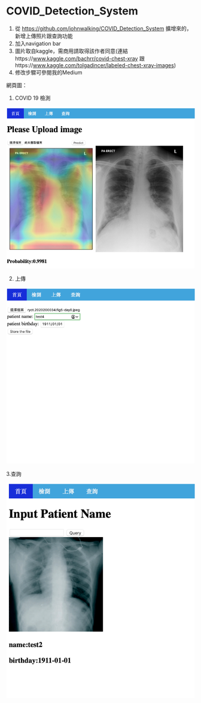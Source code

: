 # COVID_Detection_System
1. 從 https://github.com/johnwalking/COVID_Detection_System 擴增來的，新增上傳照片跟查詢功能
2. 加入navigation bar 
3. 圖片取自kaggle，需商用請取得該作者同意(連結https://www.kaggle.com/bachrr/covid-chest-xray 跟https://www.kaggle.com/tolgadincer/labeled-chest-xray-images)
5. 修改步驟可參閱我的Medium

網頁圖：
1. COVID 19 檢測


![image](https://github.com/johnwalking/COVID_Detection_System2/blob/main/截圖%202021-06-26%20下午4.59.42.png)

2. 上傳


![image](https://github.com/johnwalking/COVID_Detection_System2/blob/main/截圖%202021-06-26%20下午5.00.02.png)

3.查詢


![image](https://github.com/johnwalking/COVID_Detection_System2/blob/main/截圖%202021-06-26%20下午5.00.19.png)
